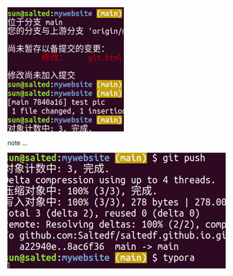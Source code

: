 <img src="test.assets/image-20211014213751944.png" alt="image-20211014213751944" style="zoom:80%;" />





note ...

![image-20211014214419560](test.assets/image-20211014214419560.png)